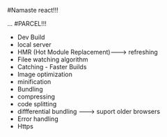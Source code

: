 #Namaste react!!!

...
#PARCEL!!!
- Dev Build
- local server
- HMR (Hot Module Replacement)---> refreshing
- Filee watching algorithm
- Catching - Faster Builds
- Image optimization
- minification
- Bundling
- compressing
- code splitting
- diffferential bundling ---> suport older browsers
- Error handling
- Https